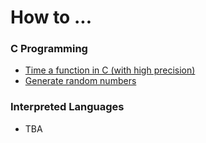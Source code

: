# How to ...

### C Programming
- [Time a function in C (with high precision)](timing.md)
- [Generate random numbers](generating-random-numbers.md)

### Interpreted Languages
- TBA
